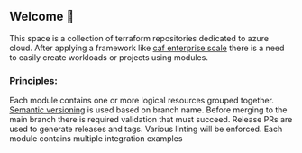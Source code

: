 ## Welcome 👋
This space is a collection of terraform repositories dedicated to azure cloud.
After applying a framework like [caf enterprise scale](https://github.com/Azure/terraform-azurerm-caf-enterprise-scale)
there is a need to easily create workloads or projects using modules.

### Principles:

Each module contains one or more logical resources grouped together.
[Semantic versioning](https://semver.org/) is used based on branch name.
Before merging to the main branch there is required validation that must succeed.
Release PRs are used to generate releases and tags.
Various linting will be enforced.
Each module contains multiple integration examples